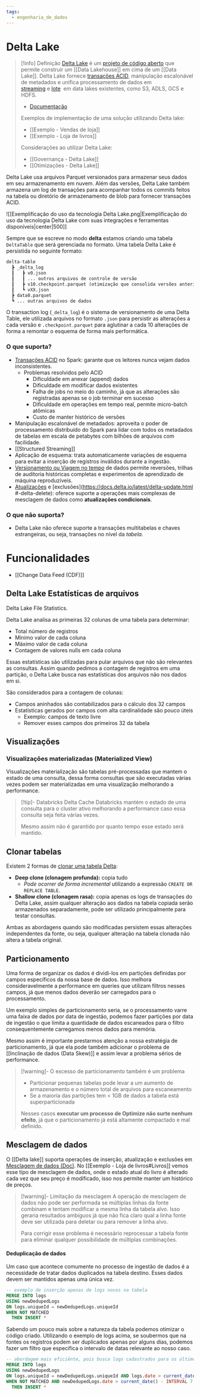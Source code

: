 ```yaml
---
tags:
  - engenharia_de_dados
---
```

# Delta Lake

> [!info] Definição
> [Delta Lake](https://delta.io/) é um [projeto de código aberto](https://github.com/delta-io/delta) que permite construir um [[Data Lakehouse]] em cima de um [[Data Lake]]. Delta Lake fornece [transações ACID](https://docs.delta.io/latest/concurrency-control.html), manipulação escalonável de metadados e unifica processamento de dados em [streaming](https://docs.delta.io/latest/delta-streaming.html) e [lote](https://docs.delta.io/latest/delta-batch.html)  em data lakes existentes, como S3, ADLS, GCS e HDFS.
> 
> - [Documentação](https://delta.io/learn)
>   
> Exemplos de implementação de uma solução utilizando Delta lake:
> - [[Exemplo - Vendas de loja]]
> - [[Exemplo - Loja de livros]]
> 
> Considerações ao utilizar Delta Lake:
> - [[Governança - Delta Lake]]
> - [[Otimizações - Delta Lake]]

Delta Lake usa arquivos Parquet versionados para armazenar seus dados em seu armazenamento em nuvem. Além das versões, Delta Lake também armazena um log de transações para acompanhar todos os commits feitos na tabela ou diretório de armazenamento de blob para fornecer transações ACID.

![[Exemplificação do uso da tecnologia Delta Lake.png|Exemplificação do uso da tecnologia Delta Lake com suas integrações e ferramentas disponíveis|center|500]]

Sempre que se escreve no modo **delta** estamos criando uma tabela `DeltaTable` que será gerenciada no formato. Uma tabela Delta Lake é persistida no seguinte formato:

```python
delta-table
  ┣ _delta_log
  ┃   ┣ v0.json
  ┃   ┃ ... outros arquivos de controle de versão
  ┃   ┣ v10.checkpoint.parquet (otimização que consolida versões anteriores)
  ┃   ┗ vXX.json
  ┣ data0.parquet
  ┗ ... outras arquivos de dados
```

O transaction log (`_delta_log`) é o sistema de versionamento de uma Delta Table, ele utilizada arquivos no formato `.json` para persistir as alterações a cada versão e `.checkpoint.parquet` para aglutinar a cada 10 alterações de forma a remontar o esquema de forma mais performática.

### O que suporta?

- [Transações ACID](https://docs.delta.io/latest/concurrency-control.html) no Spark: garante que os leitores nunca vejam dados inconsistentes.
	- Problemas resolvidos pelo ACID
		- Dificuldade em anexar (append) dados
		- Dificuldade em modificar dados existentes
		- Falha de jobs no meio do caminho, já que as alterações são registradas apenas se o job terminar em sucesso
		- Dificuldade em operações em tempo real, permite micro-batch atômicas
		- Custo de manter histórico de versões
- Manipulação escalonável de metadados: aproveita o poder de processamento distribuído do Spark para lidar com todos os metadados de tabelas em escala de petabytes com bilhões de arquivos com facilidade.
- [[Structured Streaming]]
- Aplicação de esquema: trata automaticamente variações de esquema para evitar a inserção de registros inválidos durante a ingestão.
- [Versionamento ou Viagem no tempo](https://docs.delta.io/latest/delta-batch.html#-deltatimetravel) de dados permite reversões, trilhas de auditoria históricas completas e experimentos de aprendizado de máquina reproduzíveis.
- [Atualizações](https://docs.delta.io/latest/delta-update.html#-delta-merge) e [exclusões](https://docs.delta.io/latest/delta-update.html #-delta-delete): oferece suporte a operações mais complexas de mesclagem de dados como **atualizações condicionais**.

### O que não suporta?

- Delta Lake não oferece suporte a transações multitabelas e chaves estrangeiras, ou seja, transações no nível da _tabela_.

# Funcionalidades

- [[Change Data Feed (CDF)]]

## Delta Lake Estatísticas de arquivos

Delta Lake File Statistics.

Delta Lake analisa as primeiras 32 colunas de uma tabela para determinar:

- Total número de registros
- Mínimo valor de cada coluna
- Máximo valor de cada coluna
- Contagem de valores nulls em cada coluna

Essas estatísticas são utilizadas para pular arquivos que não são relevantes as consultas. Assim quando pedimos a contagem de registros em uma partição, o Delta Lake busca nas estatísticas dos arquivos não nos dados em si.

São considerados para a contagem de colunas:

- Campos aninhados são contabilizados para o cálculo dos 32 campos
- Estatísticas gerados por campos com alta cardinalidade são pouco úteis
	- Exemplo: campos de texto livre
	- Remover esses campos dos primeiros 32 da tabela

## Visualizações
### Visualizações materializadas (Materialized View)

Visualizações materialização são tabelas pré-processadas que mantem o estado de uma consulta, dessa forma consultas que são executadas várias vezes podem ser materializadas em uma visualização melhorando a performance.

> [!tip]- Databricks Delta Cache
> Databricks mantém o estado de uma consulta para o cluster ativo melhorando a performance caso essa consulta seja feita várias vezes.
> 
> Mesmo assim não é garantido por quanto tempo esse estado será mantido.

## Clonar tabelas

Existem 2 formas de [clonar uma tabela Delta](https://docs.databricks.com/pt/delta/clone.html):

- **Deep clone (clonagem profunda):** copia tudo
	- *Pode ocorrer de forma incremental* utilizando a expressão `CREATE OR REPLACE TABLE`.
- **Shallow clone (clonagem rasa):** copia apenas os logs de transações do Delta Lake, assim qualquer alteração aos dados na tabela copiada serão armazenados separadamente, pode ser utilizado principalmente para testar consultas.

Ambas as abordagens quando são modificadas persistem essas alterações independentes da fonte, ou seja, qualquer alteração na tabela clonada não altera a tabela original.
## Particionamento

Uma forma de organizar os dados é dividi-los em partições definidas por campos específicos da nossa base de dados. Isso melhora consideravelmente a performance em queries que utilizam filtros nesses campos, já que menos dados deverão ser carregados para o processamento.

Um exemplo simples de particionamento seria, se o processamento varre uma faixa de dados por data de ingestão, podemos fazer partições por data de ingestão o que limita a quantidade de dados escaneados para o filtro consequentemente carregamos menos dados para memória.

Mesmo assim é importante prestarmos atenção a nossa estratégia de particionamento, já que ela pode também adicionar o problema de [[Inclinação de dados (Data Skew)]] e assim levar a problema sérios de performance.

> [!warning]- O excesso de particionamento também é um problema
> - Particionar pequenas tabelas pode levar a um aumento de armazenamento e o número total de arquivos para escaneamento
> - Se a maioria das partições tem < 1GB de dados a tabela está superparticionada
> 
> Nesses casos **executar um processo de Optimize não surte nenhum efeito**, já que o particionamento já está altamente compactado e mal definido.

## Mesclagem de dados

O [[Delta lake]] suporta operações de inserção, atualização e exclusões em [Mesclagem de dados (Doc)](https://docs.databricks.com/pt/delta/merge.html). No [[Exemplo - Loja de livros#Livros]] vemos esse tipo de mesclagem de dados, onde o estado atual do livro é alterado cada vez que seu preço é modificado, isso nos permite manter um histórico de preços.

> [!warning]- Limitação da mesclagem
> A operação de mesclagem de dados não pode ser performada se múltiplas linhas da fonte combinam e tentam modificar a mesma linha da tabela alvo. Isso geraria resultados ambíguos já que não fica claro qual a linha fonte deve ser utilizada para deletar ou para remover a linha alvo.
> 
> Para corrigir esse problema é necessário reprocessar a tabela fonte para eliminar qualquer possibilidade de múltiplas combinações.
#### Deduplicação de dados

Um caso que acontece comumente no processo de ingestão de dados é a necessidade de tratar dados duplicados na tabela destino. Esses dados devem ser mantidos apenas uma única vez.

```sql
-- exemplo de inserção apenas de logs novos na tabela
MERGE INTO logs
USING newDedupedLogs
ON logs.uniqueId = newDedupedLogs.uniqueId
WHEN NOT MATCHED
  THEN INSERT *
```

Sabendo um pouco mais sobre a natureza da tabela podemos otimizar o código criado. Utilizando o exemplo de logs acima, se soubermos que na fontes os registros podem ser duplicados apenas por alguns dias, podemos fazer um filtro que especifica o intervalo de datas relevante ao nosso caso.

```sql
-- abordagem mais eficiênte, pois busca logs cadastrados para os últimos 7 dias em vez da tabela inteira
MERGE INTO logs
USING newDedupedLogs
ON logs.uniqueId = newDedupedLogs.uniqueId AND logs.date > current_date() - INTERVAL 7 DAYS
WHEN NOT MATCHED AND newDedupedLogs.date > current_date() - INTERVAL 7 DAYS
  THEN INSERT *
```


